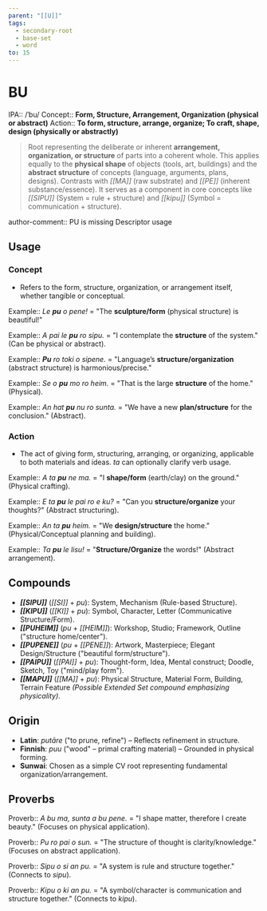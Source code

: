 ```yaml
---
parent: "[[U]]"
tags:
  - secondary-root
  - base-set
  - word
to: 15
---
```


# BU

IPA::					/ˈbu/
Concept::			**Form, Structure, Arrangement, Organization (physical or abstract)**
Action::			**To form, structure, arrange, organize; To craft, shape, design (physically or abstractly)**

> Root representing the deliberate or inherent **arrangement, organization, or structure** of parts into a coherent whole. This applies equally to the **physical shape** of objects (tools, art, buildings) and the **abstract structure** of concepts (language, arguments, plans, designs). Contrasts with *[[MA]]* (raw substrate) and *[[PE]]* (inherent substance/essence). It serves as a component in core concepts like *[[SIPU]]* (System = rule + structure) and *[[kipu]]* (Symbol = communication + structure).

author-comment:: PU is missing Descriptor usage
## Usage

### Concept
*   Refers to the form, structure, organization, or arrangement itself, whether tangible or conceptual.

Example::   *Le **pu** o pene!* = "The **sculpture/form** (physical structure) is beautiful!"

Example::   *A pai le **pu** ro sipu.* = "I contemplate the **structure** of the system." (Can be physical or abstract).

Example::   ***Pu** ro toki o sipene.* = "Language’s **structure/organization** (abstract structure) is harmonious/precise."

Example::   *Se o **pu** mo ro heim.* = "That is the large **structure** of the home." (Physical).

Example::   *An hat **pu** nu ro sunta.* = "We have a new **plan/structure** for the conclusion." (Abstract).

### Action
*   The act of giving form, structuring, arranging, or organizing, applicable to both materials and ideas. *ta* can optionally clarify verb usage.

Example::   *A ta **pu** ne ma.* = "I **shape/form** (earth/clay) on the ground." (Physical crafting).

Example::   *E ta **pu** le pai ro e ku?* = "Can you **structure/organize** your thoughts?" (Abstract structuring).

Example::   *An ta **pu** heim.* = "We **design/structure** the home." (Physical/Conceptual planning and building).

Example::   *Ta **pu** le lisu!* = "**Structure/Organize** the words!" (Abstract arrangement).

## Compounds

*   ***[[SIPU]]*** (*[[SI]]* + *pu*): System, Mechanism (Rule-based Structure).
*   ***[[KIPU]]*** (*[[KI]]* + *pu*): Symbol, Character, Letter (Communicative Structure/Form).
*   ***[[PUHEIM]]*** (*pu* + *[[HEIM]]*): Workshop, Studio; Framework, Outline ("structure home/center").
*   ***[[PUPENE]]*** (*pu* + *[[PENE]]*): Artwork, Masterpiece; Elegant Design/Structure ("beautiful form/structure").
*   ***[[PAIPU]]*** (*[[PAI]]* + *pu*): Thought-form, Idea, Mental construct; Doodle, Sketch, Toy ("mind/play form").
*   ***[[MAPU]]*** (*[[MA]]* + *pu*): Physical Structure, Material Form, Building, Terrain Feature *(Possible Extended Set compound emphasizing physicality)*.

## Origin

*   **Latin**: _putāre_ ("to prune, refine") – Reflects refinement in structure.
*   **Finnish**: _puu_ ("wood" – primal crafting material) – Grounded in physical forming.
*   **Sunwai**: Chosen as a simple CV root representing fundamental organization/arrangement.

## Proverbs

Proverb:: *A bu ma, sunta a bu pene.* = "I shape matter, therefore I create beauty." (Focuses on physical application).

Proverb:: *Pu ro pai o sun.* = "The structure of thought is clarity/knowledge." (Focuses on abstract application).

Proverb:: *Sipu o si an pu.* = "A system is rule and structure together." (Connects to *sipu*).

Proverb:: *Kipu o ki an pu.* = "A symbol/character is communication and structure together." (Connects to *kipu*).